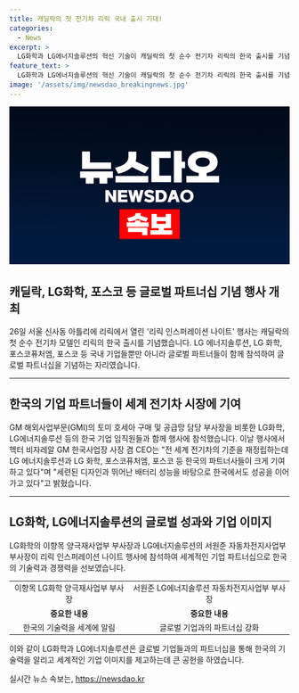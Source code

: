 ```yaml
---
title: 캐딜락의 첫 전기차 리릭 국내 출시 기대!
categories:
  - News
excerpt: >
  LG화학과 LG에너지솔루션의 혁신 기술이 캐딜락의 첫 순수 전기차 리릭의 한국 출시를 기념하는 리릭 인스퍼레이션 나이트 행사에 큰 주목을 받았다. 헥터 비자레알 GM 한국사업장 사장 겸 CEO는 한국의 파트너사들이 세골된 디자인과 뛰어난 배터리 성능을 토대로 전 세계 EV의 기준을 재정립하는 데 크게 기여하고 있다고 언급했다. 이에 대해 리릭의 성공을 이어갈 수 있을 것으로 기대된다.
feature_text: >
  LG화학과 LG에너지솔루션의 혁신 기술이 캐딜락의 첫 순수 전기차 리릭의 한국 출시를 기념하는 리릭 인스퍼레이션 나이트 행사에 큰 주목을 받았다. 헥터 비자레알 GM 한국사업장 사장 겸 CEO는 한국의 파트너사들이 세골된 디자인과 뛰어난 배터리 성능을 토대로 전 세계 EV의 기준을 재정립하는 데 크게 기여하고 있다고 언급했다. 이에 대해 리릭의 성공을 이어갈 수 있을 것으로 기대된다.
image: '/assets/img/newsdao_breakingnews.jpg'
---
```


<p><img src="/assets/img/newsdao_breakingnews.jpg" alt="koreaapp 속보" /></p>

<h2 data-ke-size="size26">캐딜락, LG화학, 포스코 등 글로벌 파트너십 기념 행사 개최</h2>

<p data-ke-size="size16">26일 서울 신사동 아틀리에 리릭에서 열린 '리릭 인스퍼레이션 나이트' 행사는 캐딜락의 첫 순수 전기차 모델인 리릭의 한국 출시를 기념했습니다. LG 에너지솔루션, LG 화학, 포스코퓨처엠, 포스코 등 국내 기업들뿐만 아니라 글로벌 파트너들이 함께 참석하여 글로벌 파트너십을 기념하는 자리였습니다.</p>

<hr>

<h2 data-ke-size="size26">한국의 기업 파트너들이 세계 전기차 시장에 기여</h2>

<p data-ke-size="size16">GM 해외사업부문(GMI)의 토미 호세아 구매 및 공급망 담당 부사장을 비롯한 LG화학, LG에너지솔루션 등의 한국 기업 임직원들과 함께 행사에 참석했습니다. 이날 행사에서 헥터 비자레알 GM 한국사업장 사장 겸 CEO는 "전 세계 전기차의 기준을 재정립하는데 LG 에너지솔루션과 LG 화학, 포스코퓨처엠, 포스코 등 한국의 파트너사들이 크게 기여하고 있다"며 "세련된 디자인과 뛰어난 배터리 성능을 바탕으로 한국에서도 성공을 이어가고 있다"고 밝혔습니다.</p>

<hr>

<h2 data-ke-size="size26">LG화학, LG에너지솔루션의 글로벌 성과와 기업 이미지</h2>

<p data-ke-size="size16">LG화학의 이향목 양극재사업부 부사장과 LG에너지솔루션의 서원준 자동차전지사업부 부사장이 리릭 인스퍼레이션 나이트 행사에 참석하여 세계적인 기업 파트너십으로 한국의 기술력과 경쟁력을 선보였습니다.</p>

<table>
<tbody>
<tr>
<td style="text-align: center;">이향목 LG화학 양극재사업부 부사장</td>
<td style="text-align: center;">서원준 LG에너지솔루션 자동차전지사업부 부사장</td>
</tr>
<tr>
<td style="text-align: center;"><b>중요한 내용</b></td>
<td style="text-align: center;"><b>중요한 내용</b></td>
</tr>
<tr>
<td style="text-align: center;">한국의 기술력을 세계에 알림</td>
<td style="text-align: center;">글로벌 기업과의 파트너십 강화</td>
</tr>
</tbody>
</table>

<p data-ke-size="size16">이와 같이 LG화학과 LG에너지솔루션은 글로벌 기업들과의 파트너십을 통해 한국의 기술력을 알리고 세계적인 기업 이미지를 제고하는데 큰 공헌을 하였습니다.</p>
실시간 뉴스 속보는, <a href="https://newsdao.kr" rel="dofollow">https://newsdao.kr</a>


